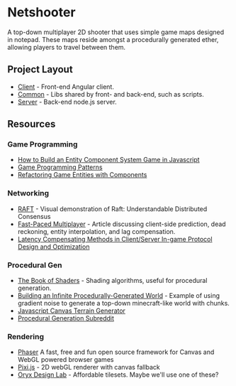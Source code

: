 # Netshooter

A top-down multiplayer 2D shooter that uses simple game maps designed in notepad. These maps reside amongst a procedurally generated ether, allowing players to travel between them.

## Project Layout

- [Client](https://github.com/justinmahar/netshooter/tree/master/client) - Front-end Angular client.
- [Common](https://github.com/justinmahar/netshooter/tree/master/common) - Libs shared by front- and back-end, such as scripts.
- [Server](https://github.com/justinmahar/netshooter/tree/master/server) - Back-end node.js server.

## Resources

### Game Programming
- [How to Build an Entity Component System Game in Javascript](http://vasir.net/blog/game-development/how-to-build-entity-component-system-in-javascript)
- [Game Programming Patterns](http://gameprogrammingpatterns.com/contents.html)
- [Refactoring Game Entities with Components](http://cowboyprogramming.com/2007/01/05/evolve-your-heirachy/)

### Networking
- [RAFT](http://thesecretlivesofdata.com/raft/) - Visual demonstration of Raft: Understandable Distributed Consensus
- [Fast-Paced Multiplayer](http://www.gabrielgambetta.com/fpm1.html) - Article discussing client-side prediction, dead reckoning, entity interpolation, and lag compensation.
- [Latency Compensating Methods in Client/Server In-game Protocol Design and Optimization](https://developer.valvesoftware.com/wiki/Latency_Compensating_Methods_in_Client/Server_In-game_Protocol_Design_and_Optimization)

### Procedural Gen
- [The Book of Shaders](http://patriciogonzalezvivo.com/2015/thebookofshaders/11/) - Shading algorithms, useful for procedural generation.
- [Building an Infinite Procedurally-Generated World](https://spin.atomicobject.com/2015/05/03/infinite-procedurally-generated-world/) - Example of using gradient noise to generate a top-down minecraft-like world with chunks.
- [Javascript Canvas Terrain Generator](https://github.com/loktar00/Javascript-Canvas-Terrain-Generator)
- [Procedural Generation Subreddit](https://www.reddit.com/r/proceduralgeneration)

### Rendering
- [Phaser](http://phaser.io/) A fast, free and fun open source framework for Canvas and WebGL powered browser games
- [Pixi.js](http://www.pixijs.com/) - 2D webGL renderer with canvas fallback
- [Oryx Design Lab](http://oryxdesignlab.com/) - Affordable tilesets. Maybe we'll use one of these?
